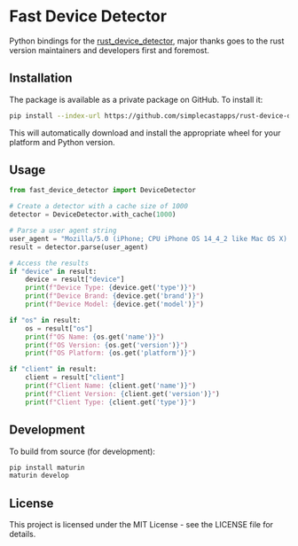 # Fast Device Detector

Python bindings for the [rust_device_detector](https://github.com/simplecastapps/rust-device-detector.git), major thanks goes to the rust version maintainers and developers first and foremost.

## Installation

The package is available as a private package on GitHub. To install it:

```bash
pip install --index-url https://github.com/simplecastapps/rust-device-detector.git fast-device-detector
```

This will automatically download and install the appropriate wheel for your platform and Python version.

## Usage

```python
from fast_device_detector import DeviceDetector

# Create a detector with a cache size of 1000
detector = DeviceDetector.with_cache(1000)

# Parse a user agent string
user_agent = "Mozilla/5.0 (iPhone; CPU iPhone OS 14_4_2 like Mac OS X) AppleWebKit/605.1.15 (KHTML, like Gecko) Version/14.0.3 Mobile/15E148 Safari/604.1"
result = detector.parse(user_agent)

# Access the results
if "device" in result:
    device = result["device"]
    print(f"Device Type: {device.get('type')}")
    print(f"Device Brand: {device.get('brand')}")
    print(f"Device Model: {device.get('model')}")

if "os" in result:
    os = result["os"]
    print(f"OS Name: {os.get('name')}")
    print(f"OS Version: {os.get('version')}")
    print(f"OS Platform: {os.get('platform')}")

if "client" in result:
    client = result["client"]
    print(f"Client Name: {client.get('name')}")
    print(f"Client Version: {client.get('version')}")
    print(f"Client Type: {client.get('type')}")
```

## Development

To build from source (for development):

```bash
pip install maturin
maturin develop
```

## License

This project is licensed under the MIT License - see the LICENSE file for details. 